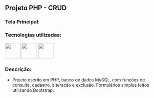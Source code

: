 ## Projeto PHP - CRUD

### Tela Principal:



### Tecnologias utilizadas:

<div style="display: inline;">
<img width='50' heigth='50' src="https://cdn.jsdelivr.net/gh/devicons/devicon/icons/bootstrap/bootstrap-original.svg" />
<img width='50' heigth='50' src="https://cdn.jsdelivr.net/gh/devicons/devicon/icons/php/php-plain.svg" />
<img width='50' heigth='50' src="https://cdn.jsdelivr.net/gh/devicons/devicon/icons/mysql/mysql-original-wordmark.svg" />
</div>

### Descrição:

<ul>
  <li>Projeto escrito em PHP, banco de dados MySQL, com funções de consulta, cadastro, alteracão e exclusão. Formulários simples feitos utilizando Bootstrap. </li>
</ul>
